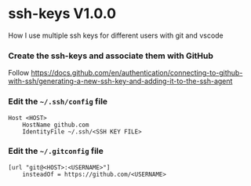 # ssh-keys V1.0.0

How I use multiple ssh keys for different users with git and vscode

### Create the ssh-keys and associate them with GitHub

Follow https://docs.github.com/en/authentication/connecting-to-github-with-ssh/generating-a-new-ssh-key-and-adding-it-to-the-ssh-agent

### Edit the `~/.ssh/config` file

```
Host <HOST>
    HostName github.com
    IdentityFile ~/.ssh/<SSH KEY FILE>
```

### Edit the `~/.gitconfig` file

```
[url "git@<HOST>:<USERNAME>"]
	insteadOf = https://github.com/<USERNAME>
```
